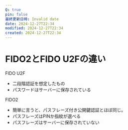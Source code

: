 ```yaml
---
Q: true
pin: false
最終更新日時: Invalid date
date: 2024-12-27T22:34
modified: 2024-12-27T22:34
created: 2024-12-27T22:34
---
```

# FIDO2とFIDO U2Fの違い

FIDO U2F

- 二段階認証を想定したもの  
- パスワードはサーバーに保存されている  

FIDO2

- 簡単に言うと、パスフレーズ付き公開鍵認証とほぼ同じ。  
- パスフレーズはPINか指紋が選べる  
- パスフレーズはサーバーに保存されていない